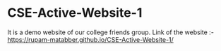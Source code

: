 # CSE-Active-Website-1
It is a demo website of our college friends group.
Link of the website :- https://rupam-matabber.github.io/CSE-Active-Website-1/
